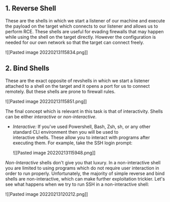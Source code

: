 ## 1. Reverse Shell
These are the shells in which we start a listener of our machine and execute the payload on the target which connects to our listener and allows us to perform RCE. These shells are useful for evading firewalls that may happen while using the shell on the target directly. However the configuration is needed for our own network so that the target can connect freely.

![[Pasted image 20220213115834.png]]

## 2. Bind Shells
These are the exact opposite of revshells in which we start a listener attached to a shell on the target and it opens a port for us to connect remotely. But these shells are prone to firewall rules.

![[Pasted image 20220213115851.png]]


The final concept which is relevant in this task is that of interactivity. Shells can be either _interactive_ or _non-interactive_.

-   _Interactive:_ If you've used Powershell, Bash, Zsh, sh, or any other standard CLI environment then you will be used to  
    interactive shells. These allow you to interact with programs after executing them. For example, take the SSH login prompt:
	
	![[Pasted image 20220213115948.png]]
	
_Non-Interactive_ shells don't give you that luxury. In a non-interactive shell you are limited to using programs which do not require user interaction in order to run properly. Unfortunately, the majority of simple reverse and bind shells are non-interactive, which can make further exploitation trickier. Let's see what happens when we try to run SSH in a non-interactive shell:

![[Pasted image 20220213120212.png]]